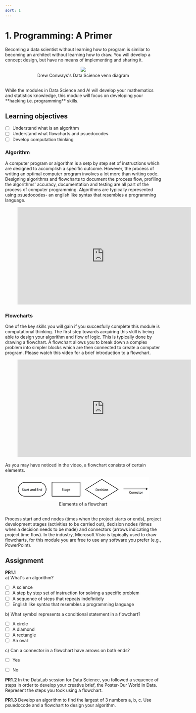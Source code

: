 ```yaml
---
sort: 1
---
```


# 1. Programming: A Primer

Becoming a data scientist without learning how to program is similar to becoming
an architect without learning how to draw. You will develop a concept design,
but have no means of implementing and sharing it.

<figure>
    <center>
    <img src="..\assets\Data_Science_VD.png" />
    <figcaption>Drew Conways's Data Science venn diagram</figcaption>
    </center>
</figure>
<br>
While the modules in Data Science and AI will develop your mathematics and statistics knowledge,
this module will focus on developing your **hacking i.e. programming** skills.

## Learning objectives
- [ ] Understand what is an algorithm
- [ ] Understand what flowcharts and psuedocodes
- [ ] Develop computation thinking

### Algorithm
A computer program or algorithm is a setp by step set of instructions which are designed to accomplish a specific outcome. However, the process of writing an optimal computer program involves a lot more than writing code. Designing algorithms and flowcharts to document the process flow, profiling the algorithms' accuracy, documentation and testing are all part of the process of computer programming. Algorithms are typically represented using psuedocodes- an english like syntax that resembles a programming language.


<!-- blank line -->
<figure class="video_container">
<center>
<iframe width="560" height="315" src="https://www.youtube.com/embed/6hfOvs8pY1k" title="YouTube video player" frameborder="0" allow="accelerometer; autoplay; clipboard-write; encrypted-media; gyroscope; picture-in-picture" allowfullscreen></iframe>
</center>
</figure>
<!-- blank line -->

### Flowcharts
One of the key skills you will gain if you succesfully complete this module is computational thinking. The first step towards acquiring this skill is being able to design your algorithm and flow of logic. This is typically done by drawing a flowchart. A flowchart allows you to break down a complex problem into simpler blocks which are then connected to create a computer program. Please watch this video for a brief introduction to a flowchart.

<!-- blank line -->
<figure class="video_container">
<center>
<iframe width="560" height="315" src="https://www.youtube.com/embed/uCNliFuKG8I" title="YouTube video player" frameborder="0" allow="accelerometer; autoplay; clipboard-write; encrypted-media; gyroscope; picture-in-picture" allowfullscreen></iframe>
</center>
</figure>
<!-- blank line -->

As you may have noticed in the video, a flowchart consists of certain elements.

<figure>
    <center>
    <img src=".\assets\flowchart.PNG" />
    <figcaption>Elements of a flowchart</figcaption>
    </center>
</figure>
<br>
Process start and end nodes (times when the project starts or ends), project development stages (activities to be carried out), decision nodes (times when a decision needs to be made) and connectors (arrows indicating the project time flow). In the industry, Microsoft Visio is typically used to draw flowcharts, for this module you are free to use any software you prefer (e.g., PowerPoint).

## Assignment
**PR1.1** <br>
a) What's an algorithm?
- [ ] A science
- [ ] A step by step set of instruction for solving a specific problem
- [ ] A sequence of steps that repeats indefinitely
- [ ] English like syntax that resembles a programming language

b) What symbol represents a conditional statement in a flowchart?
- [ ] A circle
- [ ] A diamond
- [ ] A rectangle
- [ ] An oval

c) Can a connector in a flowchart have arrows on both ends?
- [ ] Yes
- [ ] No


**PR1.2** In the DataLab session for Data Science, you followed a sequence of steps in order to develop your creative brief, the Poster-Our World in Data. Represent the steps you took using a flowchart.

**PR1.3** Develop an algorithm to find the largest of 3 numbers a, b, c. Use psuedocode and a flowchart to design your algorithm.
